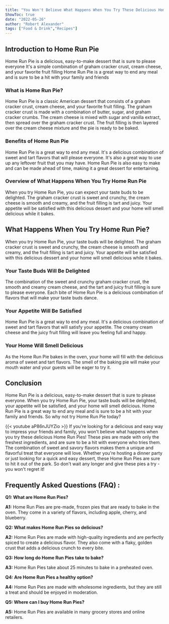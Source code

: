 ```yaml
---
title: "You Won't Believe What Happens When You Try These Delicious Home Run Pies!"
ShowToc: true 
date: "2022-05-26"
author: "Robert Alexander" 
tags: ["Food & Drink","Recipes"]
---
```

## Introduction to Home Run Pie

Home Run Pie is a delicious, easy-to-make dessert that is sure to please everyone It's a simple combination of graham cracker crust, cream cheese, and your favorite fruit filling Home Run Pie is a great way to end any meal and is sure to be a hit with your family and friends 

### What is Home Run Pie?

Home Run Pie is a classic American dessert that consists of a graham cracker crust, cream cheese, and your favorite fruit filling. The graham cracker crust is made with a combination of butter, sugar, and graham cracker crumbs. The cream cheese is mixed with sugar and vanilla extract, then spread over the graham cracker crust. The fruit filling is then layered over the cream cheese mixture and the pie is ready to be baked.

### Benefits of Home Run Pie

Home Run Pie is a great way to end any meal. It's a delicious combination of sweet and tart flavors that will please everyone. It's also a great way to use up any leftover fruit that you may have. Home Run Pie is also easy to make and can be made ahead of time, making it a great dessert for entertaining. 

### Overview of What Happens When You Try Home Run Pie

When you try Home Run Pie, you can expect your taste buds to be delighted. The graham cracker crust is sweet and crunchy, the cream cheese is smooth and creamy, and the fruit filling is tart and juicy. Your appetite will be satisfied with this delicious dessert and your home will smell delicious while it bakes. 

## What Happens When You Try Home Run Pie?

When you try Home Run Pie, your taste buds will be delighted. The graham cracker crust is sweet and crunchy, the cream cheese is smooth and creamy, and the fruit filling is tart and juicy. Your appetite will be satisfied with this delicious dessert and your home will smell delicious while it bakes. 

### Your Taste Buds Will Be Delighted

The combination of the sweet and crunchy graham cracker crust, the smooth and creamy cream cheese, and the tart and juicy fruit filling is sure to please everyone. Each bite of Home Run Pie is a delicious combination of flavors that will make your taste buds dance. 

### Your Appetite Will Be Satisfied

Home Run Pie is a great way to end any meal. It's a delicious combination of sweet and tart flavors that will satisfy your appetite. The creamy cream cheese and the juicy fruit filling will leave you feeling full and happy. 

### Your Home Will Smell Delicious

As the Home Run Pie bakes in the oven, your home will fill with the delicious aroma of sweet and tart flavors. The smell of the baking pie will make your mouth water and your guests will be eager to try it. 

## Conclusion

Home Run Pie is a delicious, easy-to-make dessert that is sure to please everyone. When you try Home Run Pie, your taste buds will be delighted, your appetite will be satisfied, and your home will smell delicious. Home Run Pie is a great way to end any meal and is sure to be a hit with your family and friends. So why not try Home Run Pie today?

{{< youtube aP86nJUYZio >}} 
If you're looking for a delicious and easy way to impress your friends and family, you won't believe what happens when you try these delicious Home Run Pies! These pies are made with only the freshest ingredients, and are sure to be a hit with everyone who tries them. The combination of sweet and savory flavors makes them a unique and flavorful treat that everyone will love. Whether you're hosting a dinner party or just looking for a quick and easy dessert, these Home Run Pies are sure to hit it out of the park. So don't wait any longer and give these pies a try - you won't regret it!

## Frequently Asked Questions (FAQ) :
**Q1: What are Home Run Pies?**

**A1:** Home Run Pies are pre-made, frozen pies that are ready to bake in the oven. They come in a variety of flavors, including apple, cherry, and blueberry.

**Q2: What makes Home Run Pies so delicious?**

**A2:** Home Run Pies are made with high-quality ingredients and are perfectly spiced to create a delicious flavor. They also come with a flaky, golden crust that adds a delicious crunch to every bite.

**Q3: How long do Home Run Pies take to bake?**

**A3:** Home Run Pies take about 25 minutes to bake in a preheated oven.

**Q4: Are Home Run Pies a healthy option?**

**A4:** Home Run Pies are made with wholesome ingredients, but they are still a treat and should be enjoyed in moderation.

**Q5: Where can I buy Home Run Pies?**

**A5:** Home Run Pies are available in many grocery stores and online retailers.



